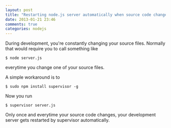 ```yaml
---
layout: post
title: "Restarting node.js server automatically when source code changes"
date: 2013-01-21 23:46
comments: true
categories: nodejs
---
```

During development, you're constantly changing your source files. Normally that would require you to call something like 

```
$ node server.js
```
everytime you change one of your source files.

A simple workaround is to 
```
$ sudo npm install supervisor -g
```
Now you run
```
$ supervisor server.js
```
Only once and everytime your source code changes, your development server gets restarted by supervisor automatically.